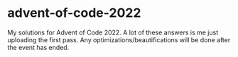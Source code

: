 # advent-of-code-2022

My solutions for Advent of Code 2022. A lot of these answers is me just uploading the first pass. Any optimizations/beautifications will be done after the event has ended.